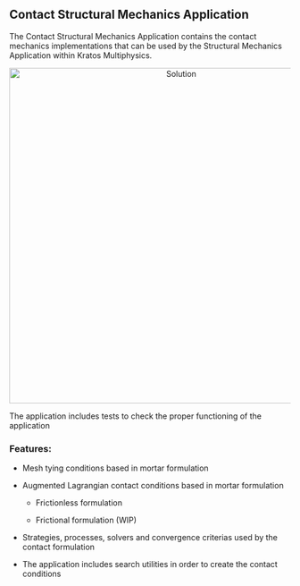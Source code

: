 ## Contact Structural Mechanics Application 
 
The Contact Structural Mechanics Application contains the contact mechanics implementations that can be used by the Structural Mechanics Application within Kratos Multiphysics. 
 

<p align="center">
  <img src="https://raw.githubusercontent.com/KratosMultiphysics/Examples/master/contact_structural_mechanics/data/result.gif" alt="Solution" style="width: 600px;"/>
</p>
 
The application includes tests to check the proper functioning of the application
 
### Features: 
 
- Mesh tying conditions based in mortar formulation
 
- Augmented Lagrangian contact conditions based in mortar formulation
 
 	* Frictionless formulation
 	
 	* Frictional formulation (WIP)
 
- Strategies, processes, solvers and convergence criterias used by the contact formulation
 
- The application includes search utilities in order to create the contact conditions
